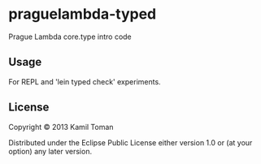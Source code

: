 # praguelambda-typed

Prague Lambda core.type intro code

## Usage

For REPL and 'lein typed check' experiments.

## License

Copyright © 2013 Kamil Toman

Distributed under the Eclipse Public License either version 1.0 or (at
your option) any later version.
